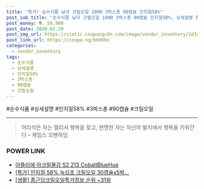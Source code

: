 ```yaml
--- 
title: "특가! 순수식품 남극 크릴오일 1000 3박스총 90캡슐 인지질58%" 
post_sub_title: "순수식품 남극 크릴오일 1000 3박스총 90캡슐 인지질58%, 상세설명 참조, 없음" 
post_money: ₩. 59,900 
post_date: 2020.01.29 
post_img_url: https://static.coupangcdn.com/image/vendor_inventory/2d3a/b38593388f2fd2d34cc7f81eae0d7835b78e94c454d9a524898ff924d17d.jpg 
post_link_url: https://coupa.ng/bnHVbs 
categories: 
  - vendor_inventory 
tags: 
  - 순수식품 
  - 상세설명 
  - 인지질58% 
  - 3박스총 
  - 90캡슐 
  - 크릴오일 
--- 
```

  #순수식품 #상세설명 #인지질58% #3박스총 #90캡슐 #크릴오일 
<hr> 

> 어리석은 자는 멀리서 행복을 찾고, 현명한 자는 자신의 발치에서 행복을 키워간다  – 제임스 오펜하임 


### POWER LINK

* <a href="https://blog.naver.com/fasyy4321/221779097312" target="_blank">아뜰리에 아크릴물감 S2 213 CobaltBlueHue</a>
* <a href="https://blog.naver.com/sakai111/221789815416" target="_blank">[특가] 인지질 58% 녹십초 크릴오일 30캡슐x5박...</a>
* <a href="https://blog.naver.com/sakai111/221774409653" target="_blank"> [생활] 종근당크릴오일특가정보 순위 ~31위</a>
